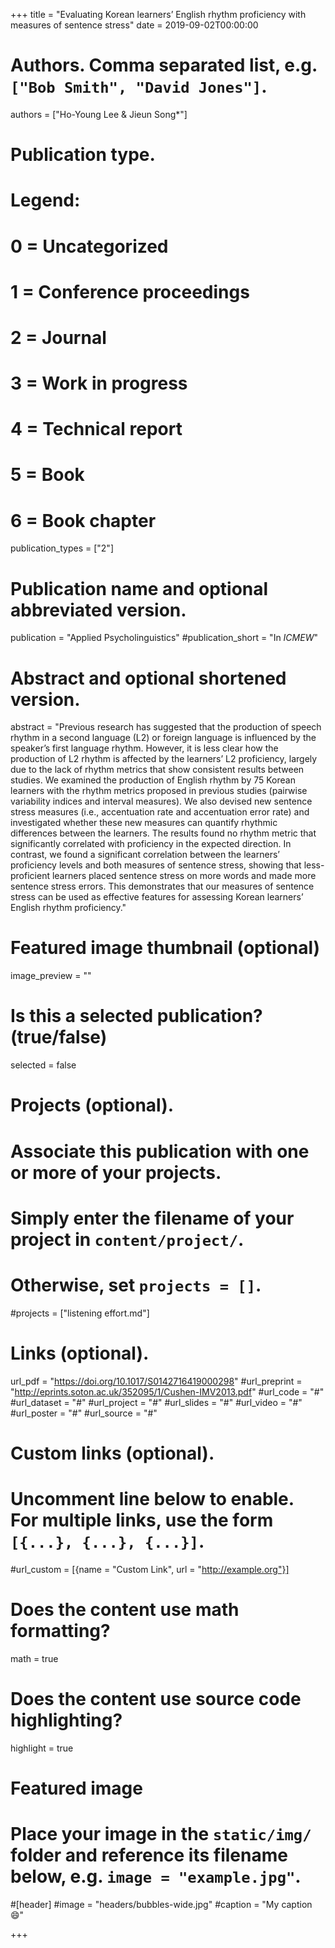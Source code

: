 +++
title = "Evaluating Korean learners’ English rhythm proficiency with measures of sentence stress"
date = 2019-09-02T00:00:00

# Authors. Comma separated list, e.g. `["Bob Smith", "David Jones"]`.
authors = ["Ho-Young Lee & Jieun Song*"]

# Publication type.
# Legend:
# 0 = Uncategorized
# 1 = Conference proceedings
# 2 = Journal
# 3 = Work in progress
# 4 = Technical report
# 5 = Book
# 6 = Book chapter
publication_types = ["2"]

# Publication name and optional abbreviated version.
publication = "Applied Psycholinguistics"
#publication_short = "In *ICMEW*"

# Abstract and optional shortened version.
abstract = "Previous research has suggested that the production of speech rhythm in a second language (L2) or foreign language is influenced by the speaker’s first language rhythm. However, it is less clear how the production of L2 rhythm is affected by the learners’ L2 proficiency, largely due to the lack of rhythm metrics that show consistent results between studies. We examined the production of English rhythm by 75 Korean learners with the rhythm metrics proposed in previous studies (pairwise variability indices and interval measures). We also devised new sentence stress measures (i.e., accentuation rate and accentuation error rate) and investigated whether these new measures can quantify rhythmic differences between the learners. The results found no rhythm metric that significantly correlated with proficiency in the expected direction. In contrast, we found a significant correlation between the learners’ proficiency levels and both measures of sentence stress, showing that less-proficient learners placed sentence stress on more words and made more sentence stress errors. This demonstrates that our measures of sentence stress can be used as effective features for assessing Korean learners’ English rhythm proficiency."

# Featured image thumbnail (optional)
image_preview = ""

# Is this a selected publication? (true/false)
selected = false

# Projects (optional).
#   Associate this publication with one or more of your projects.
#   Simply enter the filename of your project in `content/project/`.
#   Otherwise, set `projects = []`.
#projects = ["listening effort.md"]

# Links (optional).
url_pdf = "https://doi.org/10.1017/S0142716419000298"
#url_preprint = "http://eprints.soton.ac.uk/352095/1/Cushen-IMV2013.pdf"
#url_code = "#"
#url_dataset = "#"
#url_project = "#"
#url_slides = "#"
#url_video = "#"
#url_poster = "#"
#url_source = "#"

# Custom links (optional).
#   Uncomment line below to enable. For multiple links, use the form `[{...}, {...}, {...}]`.
#url_custom = [{name = "Custom Link", url = "http://example.org"}]

# Does the content use math formatting?
math = true

# Does the content use source code highlighting?
highlight = true

# Featured image
# Place your image in the `static/img/` folder and reference its filename below, e.g. `image = "example.jpg"`.
#[header]
#image = "headers/bubbles-wide.jpg"
#caption = "My caption :smile:"

+++

